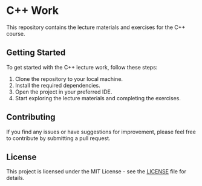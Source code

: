 # C++ Work

This repository contains the lecture materials and exercises for the C++ course.

## Getting Started

To get started with the C++ lecture work, follow these steps:

1. Clone the repository to your local machine.
2. Install the required dependencies.
3. Open the project in your preferred IDE.
4. Start exploring the lecture materials and completing the exercises.

## Contributing

If you find any issues or have suggestions for improvement, please feel free to contribute by submitting a pull request.

## License

This project is licensed under the MIT License - see the [LICENSE](LICENSE) file for details.
